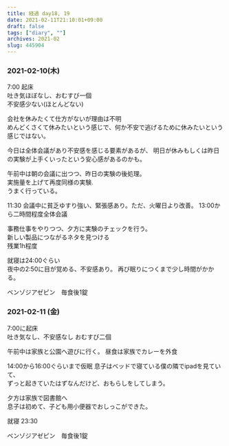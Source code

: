 ```yaml
---
title: 経過 day18, 19
date: 2021-02-11T21:10:01+09:00
draft: false
tags: ["diary", ""]
archives: 2021-02
slug: 445904
---
```

### 2021-02-10(木)  
7:00 起床  
吐き気ほぼなし、おむすび一個  
不安感少ない(ほとんどない)

会社を休みたくて仕方がないが理由は不明  
めんどくさくて休みたいという感じで、何か不安で逃げるために休みたいという感じではない。

今日は全体会議があり不安感を感じる要素があるが、
明日が休みもしくは昨日の実験が上手くいったという安心感があるのかも。

午前中は朝の会議に出つつ、昨日の実験の後処理。  
実施量を上げて再度同様の実験.  
うまく行っている。  

11:30 会議中に貧乏ゆすり強い、緊張感あり。ただ、火曜日より改善。
13:00から二時間程度全体会議

事務仕事をやりつつ、夕方に実験のチェックを行う。  
新しい製品につながるネタを見つける  
残業1h程度

就寝は24:00ぐらい  
夜中の2:50に目が覚める、不安感あり。
再び眠りにつくまで少し時間がかかる。

ベンゾジアゼピン　毎食後1錠

### 2021-02-11 (金)
7:00に起床  
吐き気なし、不安感なし
おむすび二個

午前中は家族と公園へ遊びに行く。
昼食は家族でカレーを外食

14:00から16:00ぐらいまで仮眠
息子はベッドで寝ている僕の隣でipadを見ていて、  
ずっと起きていたはずなんだけど、おもらしをしてしまう。

夕方は家族で図書館へ  
息子は初めて、子ども用小便器でおしっこができた。

就寝 23:30

ベンゾジアゼピン　毎食後1錠